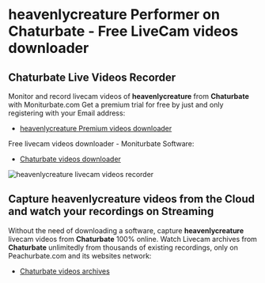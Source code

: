 # heavenlycreature Performer on Chaturbate - Free LiveCam videos downloader

## Chaturbate Live Videos Recorder

Monitor and record livecam videos of **heavenlycreature** from **Chaturbate** with Moniturbate.com
Get a premium trial for free by just and only registering with your Email address:
* [heavenlycreature Premium videos downloader](https://moniturbate.com/request-demo-licence-key.html)

Free livecam videos downloader - Moniturbate Software:
* [Chaturbate videos downloader](https://moniturbate.com/moniturbate-download-software.html)

![heavenlycreature livecam videos recorder](https://peachurnet.com/templates/moniturbate-software.png)


## Capture heavenlycreature videos from the Cloud and watch your recordings on Streaming

Without the need of downloading a software, capture **heavenlycreature** livecam videos from **Chaturbate** 100% online.
Watch Livecam archives from **Chaturbate** unlimitedly from thousands of existing recordings, only on Peachurbate.com and its websites network:
* [Chaturbate videos archives](https://peachurnet.com/)